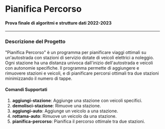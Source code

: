# Pianifica Percorso

#### Prova finale di algoritmi e strutture dati 2022-2023

---

### Descrizione del Progetto

"Pianifica Percorso" è un programma per pianificare viaggi ottimali su un'autostrada con stazioni di servizio dotate di veicoli elettrici a noleggio. Ogni stazione ha una distanza univoca dall'inizio dell'autostrada e veicoli con autonomie specifiche. Il programma permette di aggiungere e rimuovere stazioni e veicoli, e di pianificare percorsi ottimali tra due stazioni minimizzando il numero di tappe.

#### Comandi Supportati

1. **aggiungi-stazione**: Aggiunge una stazione con veicoli specifici.
2. **demolisci-stazione**: Rimuove una stazione.
3. **aggiungi-auto**: Aggiunge un veicolo a una stazione.
4. **rottama-auto**: Rimuove un veicolo da una stazione.
5. **pianifica-percorso**: Pianifica il percorso ottimale tra due stazioni.